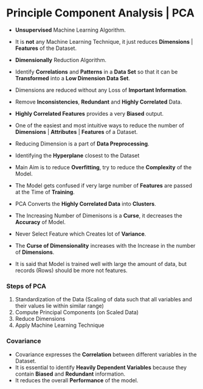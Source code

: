 # Principle Component Analysis | PCA

- **Unsupervised** Machine Learning Algorithm.

- It is **not** any Machine Learning Technique, it just reduces **Dimensions** | **Features** of the Dataset.

- **Dimensionally** Reduction Algorithm.

- Identify **Correlations** and **Patterns** in a **Data Set** so that it can be **Transformed** into a **Low Dimension Data Set**. 

- Dimensions are reduced without any Loss of **Important Information**.

- Remove **Inconsistencies**, **Redundant** and **Highly Correlated** Data.

- **Highly Correlated Features** provides a very **Biased** output. 

- One of the easiest and most intuitive ways to reduce the number of **Dimensions** | **Attributes** | **Features** of a Dataset.

- Reducing Dimension is a part of **Data Preprocessing**.

- Identifying the **Hyperplane** closest to the Dataset

- Main Aim is to reduce **Overfitting**, try to reduce the **Complexity** of the Model.

- The Model gets confused if very large number of **Features** are passed at the Time of **Training**.

- PCA Converts the **Highly Correlated Data** into **Clusters**.

- The Increasing Number of Dimenisons is a **Curse**, it decreases the **Accuracy** of Model.

- Never Select Feature which Creates lot of **Variance**.

- The **Curse of Dimensionality** increases with the Increase in the number of **Dimensions**.

-  It is said that Model is trained well with large the amount of data, but records (Rows) should be more not features.

### Steps of PCA

1. Standardization of the Data (Scaling of data such that all variables and their values lie within similar range)
2. Compute Principal Components (on Scaled Data)
3. Reduce Dimensions 
4. Apply Machine Learning Technique 

### Covariance
- Covariance expresses the **Correlation** between different variables in the Dataset.
- It is essential to identify **Heavily Dependent Variables** because they contain **Biased** and **Redundant** information.
- It reduces the overall **Performance** of the model.

